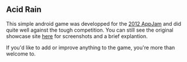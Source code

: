 Acid Rain
--------------

This simple android game was developped for the [2012 AppJam](http://www.techu.me/2012/06/first-techu-me-app-jam-a-great-success/) and did quite well against the tough competition. You can still see the original showcase site [here](https://dl.dropbox.com/u/22947577/index2.html) for screenshots and a brief explantion.

If you'd like to add or improve anything to the game, you're more than welcome to.
